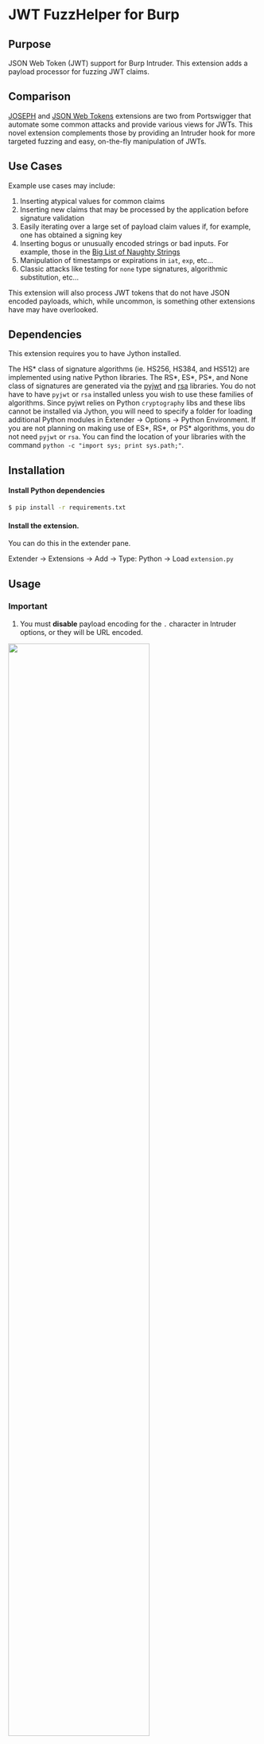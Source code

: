 # JWT FuzzHelper for Burp

## Purpose

JSON Web Token (JWT) support for Burp Intruder. This extension adds a payload processor for fuzzing JWT claims.

## Comparison

[JOSEPH](https://github.com/portswigger/json-web-token-attacker) and [JSON Web Tokens](https://github.com/portswigger/json-web-tokens) extensions are two from Portswigger that automate some common attacks and provide various views for JWTs. This novel extension complements those by providing an Intruder hook for more targeted fuzzing and easy, on-the-fly manipulation of JWTs.

## Use Cases

Example use cases may include:
1. Inserting atypical values for common claims
2. Inserting new claims that may be processed by the application before signature validation
3. Easily iterating over a large set of payload claim values if, for example, one has obtained a signing key
4. Inserting bogus or unusually encoded strings or bad inputs. For example, those in the [Big List of Naughty Strings](https://github.com/minimaxir/big-list-of-naughty-strings)
5. Manipulation of timestamps or expirations in `iat`, `exp`, etc...
6. Classic attacks like testing for `none` type signatures, algorithmic substitution, etc...

This extension will also process JWT tokens that do not have JSON encoded payloads, which, while uncommon, is something other extensions have may have overlooked.

## Dependencies

This extension requires you to have Jython installed.

The HS* class of signature algorithms (ie. HS256, HS384, and HS512) are implemented using native Python libraries. The RS*, ES*, PS*, and None class of signatures are generated via the [pyjwt](https://pyjwt.readthedocs.io/en/latest/) and [rsa](https://pypi.python.org/pypi/rsa) libraries. You do not have to have `pyjwt` or `rsa` installed unless you wish to use these families of algorithms. Since pyjwt relies on Python `cryptography` libs and these libs cannot be installed via Jython, you will need to specify a folder for loading additional Python modules in Extender -> Options -> Python Environment. If you are not planning on making use of ES*, RS*, or PS* algorithms, you do not need `pyjwt` or `rsa`. You can find the location of your libraries with the command `python -c "import sys; print sys.path;"`.

## Installation

#### Install Python dependencies

```bash
$ pip install -r requirements.txt
```

#### Install the extension.

You can do this in the extender pane.

Extender -> Extensions -> Add -> Type: Python -> Load `extension.py`


## Usage

### **Important**

1. You must **disable** payload encoding for the `.` character in Intruder options, or they will be URL encoded.

<img src="https://github.com/cle0patra/burp-jwt-extension-images/blob/master/payload_encoding.png" width="75%" height="75%">

### Calling the extension

You can invoke the extension in the Intruder tab via payload processor pane

<img src="https://github.com/cle0patra/burp-jwt-extension-images/blob/master/payload_processing.png" width="65%" height="65%">

<img src="https://github.com/cle0patra/burp-jwt-extension-images/blob/master/payload_processing_rule.png" width="65%" height="65%">

<img src="https://github.com/cle0patra/burp-jwt-extension-images/blob/master/processing_rule.png" width="65%" height="65%">

<img src="https://github.com/cle0patra/burp-jwt-extension-images/blob/master/invoke_processor.png" width="65%" height="65%">



## Configuration

This fuzzer uses [jq's Object Identifier-Index](https://stedolan.github.io/jq/manual/#Basicfilters) or a regular expression to select fields for fuzzing.

### Options

* `Target Selection`: Select either the Header or the Payload portion of a JWT to fuzz
* `JSON Selector`: Specify a filter using [jq's Object Identifier-Index](https://stedolan.github.io/jq/manual/#Basicfilters) (e.g. `.user.role`) or a regex depending on whether `Use regex as JSON selector` is checked. 
       ⋅⋅* For Object Identifier-Index selectors, a single `.` is an empty selector. If this claim does not exist, it will be created.
       ⋅⋅* For regular expressions, the regex is passed to [`re.sub`](https://docs.python.org/2/library/re.html#re.sub)
* `Use regex as JSON selector`: As stated, optionally use a regex.
* `Generate Signature`: Whether or not to generate a signature
* `Signature Algorithm`: If `Generate Signature` is True, then use this algorithm
* `Signing Key` : Optional signing key to paste
* `Signing Key From File`: Optionally load key from file. If selected, option `Path to Signing Key` will appear. Useful if key is raw bytes.
* `Path to Signing Key`: Path to file with the signing key. If using RS, ES, or PS family of algorithms, this key must be a valid signing key. 

#### Selector Example: Selecting `alg`

If you wanted to fuzz the `alg` field, you would use "Header" for your target selection and `.alg` as your selector

<img src="https://github.com/cle0patra/burp-jwt-extension-images/blob/master/alg_selector.png" width="55%" height="55%">

#### Selector Example: Selecting a nested claim

Given the claim:

```json
"user" : { 
       "username" : "john.doe", 
       "role" : "admin" 
    } 
```

Say you want to fuzz _role_. You would use `.user.role` as your selector. If you were using a regex, you might just use `admin`.



## Fuzzing examples

### Example 1: Fuzzing for `None` type hashing

Say you want to test if an application can be tricked into accepting `none` as a valid hashing algorithm. This vulnerability was originally discussed [here](https://auth0.com/blog/2015/03/31/critical-vulnerabilities-in-json-web-token-libraries/). You may want to try various permutations of none (e.g. `NoNe`, `nOne`, `noNe`, etc). Note that this is not the same as selecting 'None' as the Signature Algorithm.

1. Use `.alg` as your selector
2. Strip signature from your token

<img src="https://github.com/cle0patra/burp-jwt-extension-images/blob/master/intruder_none_censored.png" width="55%" height="55%">

3. Add your payload list to Intruder

<img src="https://github.com/cle0patra/burp-jwt-extension-images/blob/master/none_payload.png" width="75%" height="75%">

4. Run Intruder. One can see the [JSON Web Tokens](https://github.com/portswigger/json-web-tokens) extension is also handy here

<img src="https://github.com/cle0patra/burp-jwt-extension-images/blob/master/none_intruder.png" width="55%" height="55%">


### Example 2: Algorithmic substitution

Say you want to test if an application is can be tricked into using a public key as an HMAC key.

1. Use an empty selector `.`, or try fuzzing another claim (e.g. Payload -> `.user.name`) to see if your attack has been successful.
2. Set `Generate Signature` to True
3. Select `HS256` as your signature algorithm
4. Specify the path to the public key, or paste the key in the text box (be careful with `\n`s)

<img src="https://github.com/cle0patra/burp-jwt-extension-images/blob/master/algorithmic_confusion.png" width="55%" height="55%">


### Example 3: `kid` claim fuzzing

[Bitcoin CTF](https://bitcoinctf.com) had a challenge last year involving an improperly handled `kid` field. Here's how this extension could help you attack that.

Looking at [RFC7515](https://tools.ietf.org/html/rfc7515#section-4.1.4), we can see that the `kid` (key id) value is an optional claim field in the header section of a JWT token providing a 'hint' to the operator as to which key was used to sign the token. This is useful if multiple keys are used. Implementation itself is unspecified and up to the operator. Since the `kid` parameter is parsed before verifying the signature and implementation is up to the operator, this field presents a promising attack vector.

In the Bitcoin CTF, the `kid` field turned out to be a filename under control of the user. By specifying a CSS or JS file with known contents and manipulating the algorithm, one could generate a valid token. To test this with this fuzzer, one could do the following:

To exploit this using the fuzzer you would do the following:

1. Select the **Header** as your target and `.kid` as your selector
2. Set **Generate Signature?** to "True"
3. Select the signature algorithm, in this case HS256
4. Dump the known file contents into the **Signing Key** text field
5. Hit save

<img src="https://github.com/cle0patra/burp-jwt-extension-images/blob/master/kid_config.png" width="75%" height="75%">

6. Add your fuzz list

<img src="https://github.com/cle0patra/burp-jwt-extension-images/blob/master/kid_payload.png" width="75%" height="75%">

7. Run Intruder
8. Victory dance

## Tips and limitations

### Tip: `\n`

If you find you are not getting expected results, try appending a line break character, `\n`, to your key (i.e. hit enter).

### Limitations

This fuzzer only handles one field at a time. Future iterations may include support for multiple fields.
